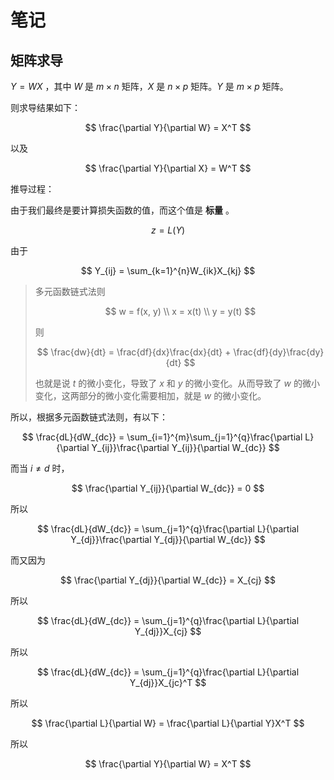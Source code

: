 # 笔记

## 矩阵求导

$Y=WX$ ，其中 $W$ 是 $m \times n$ 矩阵，$X$ 是 $n \times p$ 矩阵。$Y$ 是 $m \times p$ 矩阵。

则求导结果如下：

$$
\frac{\partial Y}{\partial W} = X^T
$$

以及

$$
\frac{\partial Y}{\partial X} = W^T
$$

推导过程：

由于我们最终是要计算损失函数的值，而这个值是 **标量** 。

$$
z = L(Y)
$$

由于

$$
Y_{ij} = \sum_{k=1}^{n}W_{ik}X_{kj}
$$

> 多元函数链式法则
> 
> $$
> w = f(x, y) \\
> x = x(t) \\
> y = y(t)
> $$
> 
> 则
> 
> $$
> \frac{dw}{dt} = \frac{df}{dx}\frac{dx}{dt} + \frac{df}{dy}\frac{dy}{dt}
> $$
> 
> 也就是说 $t$ 的微小变化，导致了 $x$ 和 $y$ 的微小变化。从而导致了 $w$ 的微小变化，这两部分的微小变化需要相加，就是 $w$ 的微小变化。

所以，根据多元函数链式法则，有以下：

$$
\frac{dL}{dW_{dc}} = \sum_{i=1}^{m}\sum_{j=1}^{q}\frac{\partial L}{\partial Y_{ij}}\frac{\partial Y_{ij}}{\partial W_{dc}}
$$

而当 $i \neq d$ 时，

$$
\frac{\partial Y_{ij}}{\partial W_{dc}} = 0
$$

所以

$$
\frac{dL}{dW_{dc}} = \sum_{j=1}^{q}\frac{\partial L}{\partial Y_{dj}}\frac{\partial Y_{dj}}{\partial W_{dc}}
$$

而又因为

$$
\frac{\partial Y_{dj}}{\partial W_{dc}} = X_{cj}
$$

所以

$$
\frac{dL}{dW_{dc}} = \sum_{j=1}^{q}\frac{\partial L}{\partial Y_{dj}}X_{cj}
$$

所以

$$
\frac{dL}{dW_{dc}} = \sum_{j=1}^{q}\frac{\partial L}{\partial Y_{dj}}X_{jc}^T
$$

所以

$$
\frac{\partial L}{\partial W} = \frac{\partial L}{\partial Y}X^T
$$

所以

$$
\frac{\partial Y}{\partial W} = X^T
$$


